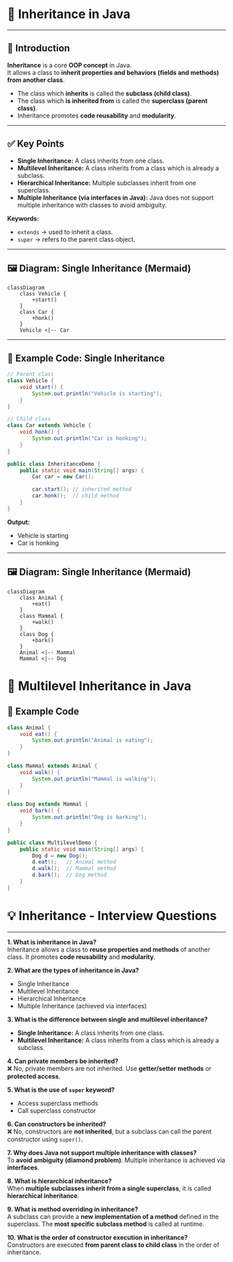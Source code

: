 # 🌳 Inheritance in Java

---

## 📖 Introduction

**Inheritance** is a core **OOP concept** in Java.  
It allows a class to **inherit properties and behaviors (fields and methods) from another class**.  

- The class which **inherits** is called the **subclass (child class)**.  
- The class which **is inherited from** is called the **superclass (parent class)**.  
- Inheritance promotes **code reusability** and **modularity**.

---

## ✅ Key Points

- **Single Inheritance:** A class inherits from one class.  
- **Multilevel Inheritance:** A class inherits from a class which is already a subclass.  
- **Hierarchical Inheritance:** Multiple subclasses inherit from one superclass.  
- **Multiple Inheritance (via interfaces in Java):** Java does not support multiple inheritance with classes to avoid ambiguity.  

**Keywords:**
- `extends` → used to inherit a class.  
- `super` → refers to the parent class object.  

---

## 🖼 Diagram: Single Inheritance (Mermaid)

```mermaid
classDiagram
    class Vehicle {
        +start()
    }
    class Car {
        +honk()
    }
    Vehicle <|-- Car
```


---

## 📝 Example Code: Single Inheritance

```java
// Parent class
class Vehicle {
    void start() {
        System.out.println("Vehicle is starting");
    }
}

// Child class
class Car extends Vehicle {
    void honk() {
        System.out.println("Car is honking");
    }
}

public class InheritanceDemo {
    public static void main(String[] args) {
        Car car = new Car();

        car.start(); // inherited method
        car.honk();  // child method
    }
}
```
**Output:**
- Vehicle is starting
- Car is honking

---

## 🖼 Diagram: Single Inheritance (Mermaid)

```mermaid
classDiagram
    class Animal {
        +eat()
    }
    class Mammal {
        +walk()
    }
    class Dog {
        +bark()
    }
    Animal <|-- Mammal
    Mammal <|-- Dog
```
# 🌳 Multilevel Inheritance in Java

## 📝 Example Code

```java
class Animal {
    void eat() {
        System.out.println("Animal is eating");
    }
}

class Mammal extends Animal {
    void walk() {
        System.out.println("Mammal is walking");
    }
}

class Dog extends Mammal {
    void bark() {
        System.out.println("Dog is barking");
    }
}

public class MultilevelDemo {
    public static void main(String[] args) {
        Dog d = new Dog();
        d.eat();   // Animal method
        d.walk();  // Mammal method
        d.bark();  // Dog method
    }
}
```

# 💡 Inheritance - Interview Questions

---

**1. What is inheritance in Java?**  
Inheritance allows a class to **reuse properties and methods** of another class. It promotes **code reusability** and **modularity**.

**2. What are the types of inheritance in Java?**  
- Single Inheritance  
- Multilevel Inheritance  
- Hierarchical Inheritance  
- Multiple Inheritance (achieved via interfaces)

**3. What is the difference between single and multilevel inheritance?**  
- **Single Inheritance:** A class inherits from one class.  
- **Multilevel Inheritance:** A class inherits from a class which is already a subclass.

**4. Can private members be inherited?**  
❌ No, private members are not inherited. Use **getter/setter methods** or **protected access**.

**5. What is the use of `super` keyword?**  
- Access superclass methods  
- Call superclass constructor

**6. Can constructors be inherited?**  
❌ No, constructors are **not inherited**, but a subclass can call the parent constructor using `super()`.

**7. Why does Java not support multiple inheritance with classes?**  
To **avoid ambiguity (diamond problem)**. Multiple inheritance is achieved via **interfaces**.

**8. What is hierarchical inheritance?**  
When **multiple subclasses inherit from a single superclass**, it is called **hierarchical inheritance**.

**9. What is method overriding in inheritance?**  
A subclass can provide a **new implementation of a method** defined in the superclass. The **most specific subclass method** is called at runtime.

**10. What is the order of constructor execution in inheritance?**  
Constructors are executed **from parent class to child class** in the order of inheritance.

